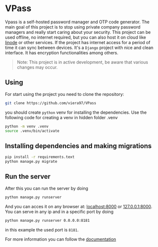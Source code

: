 # VPass

Vpass is a self-hosted password manager and OTP code generator. The main goal of this project is to stop using private company password managers and really start caring about your security. This project can be used offline, no internet required, but you can also host it on cloud like [linode](https://www.linode.com/) or other services. If the project has internet access for a period of time it can sync between devices. It's a `Django` project with nice and clean interface. It has encryption functionalities among others.

> Note: This project is in active development, be aware that various changes may occur.

## Using
For start using the project you need to clone the repository:

```bash
git clone https://github.com/viera97/VPass
```

you should create `python` venv for installing the dependencies. Use the following code for creating a venv in hidden folder .venv

```bash
python -m venv .venv
source .venv/bin/activate
```

## Installing dependencies and making migrations
```bash
pip install -r requirements.text
python manage.py migrate
```
## Run the server
After this you can run the server by doing
```bash
python manage.py runserver
```
And you can acces it on any browser at: [localhost:8000](localhost:8000) or [127.0.0.1:8000](127.0.0.1:8000). You can serve in any ip and in a specific port by doing
```bash
python manage.py runserver 0.0.0.0:8181
```
in this example the used port is `8181`.

For more information you can follow the [documentation](link-a-la-documentacion)